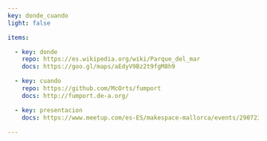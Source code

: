 ```yaml
---
key: donde_cuando 
light: false

items:

  - key: donde
    repo: https://es.wikipedia.org/wiki/Parque_del_mar
    docs: https://goo.gl/maps/aEdyV9Bz2t9fgM8h9

  - key: cuando
    repo: https://github.com/McOrts/fumport
    docs: http://fumport.de-a.org/

  - key: presentacion
    docs: https://www.meetup.com/es-ES/makespace-mallorca/events/290723483/

---
```

